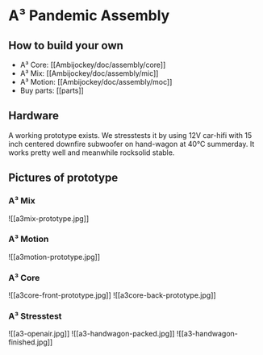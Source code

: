 # A³ Pandemic Assembly
## How to build your own
- A³ Core: [[Ambijockey/doc/assembly/core]]
- A³ Mix: [[Ambijockey/doc/assembly/mic]]
- A³ Motion: [[Ambijockey/doc/assembly/moc]]
- Buy parts: [[parts]]

## Hardware
A working prototype exists. We stresstests it by using 12V car-hifi with 15 inch centered downfire subwoofer on hand-wagon at 40°C summerday. It works pretty well and meanwhile rocksolid stable.

## Pictures of prototype
### A³ Mix
![[a3mix-prototype.jpg]]
### A³ Motion
![[a3motion-prototype.jpg]]
### A³ Core
![[a3core-front-prototype.jpg]]
![[a3core-back-prototype.jpg]]
### A³ Stresstest
![[a3-openair.jpg]]
![[a3-handwagon-packed.jpg]]
![[a3-handwagon-finished.jpg]]